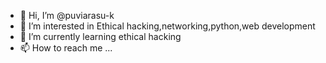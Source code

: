 - 👋 Hi, I’m @puviarasu-k
- 👀 I’m interested in Ethical hacking,networking,python,web development
- 🌱 I’m currently learning ethical hacking
- 📫 How to reach me ...

<!---
puviarasu-k/puviarasu-k is a ✨ special ✨ repository because its `README.md` (this file) appears on your GitHub profile.
You can click the Preview link to take a look at your changes.
--->
